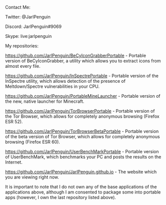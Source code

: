 Contact Me:

Twitter: @JarlPenguin

Discord: JarlPenguin#9069

Skype: live:jarlpenguin



My repositories:

https://github.com/JarlPenguin/BeCyIconGrabberPortable - Portable version of BeCyIconGrabber, a utility which allows you to extract icons from almost every file.

https://github.com/JarlPenguin/InSpectrePortable - Portable version of the InSpectre utility, which allows detection of the presence of Meltdown/Spectre vulnerabilities in your CPU.

https://github.com/JarlPenguin/PortableMineLauncher - Portable version of the new, native launcher for Minecraft.

https://github.com/JarlPenguin/TorBrowserPortable - Portable version of the Tor Browser, which allows for completely anonymous browsing (Firefox ESR 52).

https://github.com/JarlPenguin/TorBrowserBetaPortable - Portable version of the beta version of Tor Browser, which allows for completely anonymous browsing (Firefox ESR 60).

https://github.com/JarlPenguin/UserBenchMarkPortable - Portable version of UserBenchMark, which benchmarks your PC and posts the results on the Internet.

https://github.com/JarlPenguin/JarlPenguin.github.io - The website which you are viewing right now.

It is important to note that I do not own any of the base applications of the applications above, although I am consented to package some into portable apps (however, I own the last repository listed above).
